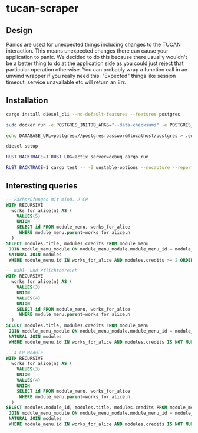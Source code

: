 # tucan-scraper

## Design

Panics are used for unexpected things including changes to the TUCAN interaction.
This means unexpected changes there can cause your application to panic. We decided to do this because there usually wouldn't be a better thing to do at the application side as you could just reject that particular operation otherwise. You can probably wrap a function call in an unwind wrapper if you really need this. "Expected" things like session timeout, service unavailable etc will return an Err.

## Installation

```bash
cargo install diesel_cli --no-default-features --features postgres

sudo docker run -e POSTGRES_INITDB_ARGS="--data-checksums" -e POSTGRES_PASSWORD=password -p 5432:5432 -it postgres:15beta4-alpine

echo DATABASE_URL=postgres://postgres:password@localhost/postgres > .env

diesel setup

RUST_BACKTRACE=1 RUST_LOG=actix_server=debug cargo run

RUST_BACKTRACE=1 cargo test -- -Z unstable-options --nocapture --report-time
```

## Interesting queries

```sql
-- Fachprüfungen mit mind. 2 CP
WITH RECURSIVE
  works_for_alice(n) AS (
    VALUES(5)
    UNION
    SELECT id FROM module_menu, works_for_alice
     WHERE module_menu.parent=works_for_alice.n
  )
SELECT modules.title, modules.credits FROM module_menu
 JOIN module_menu_module ON module_menu_module.module_menu_id = module_menu.id
 NATURAL JOIN modules
 WHERE module_menu.id IN works_for_alice AND modules.credits >= 2 ORDER BY modules.credits ASC;

-- Wahl- und Pflichtbereich
WITH RECURSIVE
  works_for_alice(n) AS (
    VALUES(3)
	UNION
	VALUES(4)
    UNION
    SELECT id FROM module_menu, works_for_alice
     WHERE module_menu.parent=works_for_alice.n
  )
SELECT modules.title, modules.credits FROM module_menu
 JOIN module_menu_module ON module_menu_module.module_menu_id = module_menu.id
 NATURAL JOIN modules
 WHERE module_menu.id IN works_for_alice AND modules.credits IS NOT NULL ORDER BY modules.credits ASC;

-- 4 CP Module
WITH RECURSIVE
  works_for_alice(n) AS (
    VALUES(3)
	UNION
	VALUES(4)
    UNION
    SELECT id FROM module_menu, works_for_alice
     WHERE module_menu.parent=works_for_alice.n
  )
SELECT modules.module_id, modules.title, modules.credits FROM module_menu
 JOIN module_menu_module ON module_menu_module.module_menu_id = module_menu.id
 NATURAL JOIN modules
 WHERE module_menu.id IN works_for_alice AND modules.credits IS NOT NULL AND modules.credits = 4 ORDER BY modules.credits ASC;

```